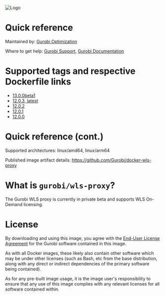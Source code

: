 ![Logo](https://cdn.gurobi.com/wp-content/uploads/GurobiLogo_Black.svg "Gurobi Optimization")
# Quick reference
Maintained by: [Gurobi Optimization](https://www.gurobi.com)

Where to get help: [Gurobi Support](https://www.gurobi.com/support/), [Gurobi Documentation](https://www.gurobi.com/documentation/)

# Supported tags and respective Dockerfile links

* [13.0.0beta1](https://github.com/Gurobi/docker-wls-proxy/blob/master/13.0.0/Dockerfile)
* [12.0.3, latest](https://github.com/Gurobi/docker-wls-proxy/blob/master/12.0.3/Dockerfile)
* [12.0.2](https://github.com/Gurobi/docker-wls-proxy/blob/master/12.0.2/Dockerfile)
* [12.0.1](https://github.com/Gurobi/docker-wls-proxy/blob/master/12.0.1/Dockerfile)
* [12.0.0](https://github.com/Gurobi/docker-wls-proxy/blob/master/12.0.0/Dockerfile)

# Quick reference (cont.)

Supported architectures: linux/amd64, linux/arm64

Published image artifact details: https://github.com/Gurobi/docker-wls-proxy

# What is `gurobi/wls-proxy`?
The Gurobi WLS proxy is currently in private beta and supports WLS On-Demand licensing.

# License

By downloading and using this image, you agree with the
[End-User License Agreement](https://www.gurobi.com/EULA) for the Gurobi software contained in this image.

As with all Docker images, these likely also contain other software which may be under other
licenses (such as Bash, etc from the base distribution, along with any direct or indirect
dependencies of the primary software being contained).

As for any pre-built image usage, it is the image user's responsibility to ensure that any use
of this image complies with any relevant licenses for all software contained within.


